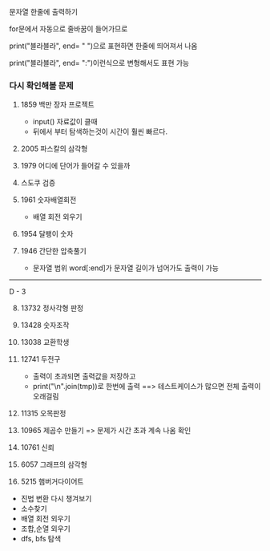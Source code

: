 문자열 한줄에 출력하기

for문에서 자동으로 줄바꿈이 들어가므로

 print("블라블라", end= " ")으로 표현하면 한줄에 띄어져서 나옴

print("블라블라", end= ":")이런식으로 변형해서도 표현 가능



### 다시 확인해볼 문제

1. 1859 백만 장자 프로젝트
   - input() 자료값이 클때 
   - 뒤에서 부터 탐색하는것이 시간이 훨씬 빠르다. 

2. 2005 파스칼의 삼각형

3. 1979 어디에 단어가 들어갈 수 있을까

4. 스도쿠 검증
5. 1961 숫자배열회전 
   - 배열 회전 외우기

6. 1954 달팽이 숫자

7. 1946 간단한 압축풀기
   - 문자열 범위 word[:end]가 문자열 길이가 넘어가도 출력이 가능 

---------------------------------------------------------------------------------------------------------

D - 3

8. 13732 정사각형 판정

9. 13428 숫자조작
10. 13038 교환학생
11. 12741 두전구
    - 출력이 초과되면 출력값을 저장하고
    - print("\n".join(tmp))로 한번에 출력 ==> 테스트케이스가 많으면 전체 출력이 오래걸림

12. 11315 오목판정
13. 10965 제곱수 만들기 => 문제가 시간 초과 계속 나옴 확인
14.  10761 신뢰
15. 6057 그래프의 삼각형
16. 5215 햄버거다이어트





- 진법 변환 다시 챙겨보기
- 소수찾기 
- 배열 회전 외우기
- 조합,순열 외우기
- dfs, bfs 탐색
